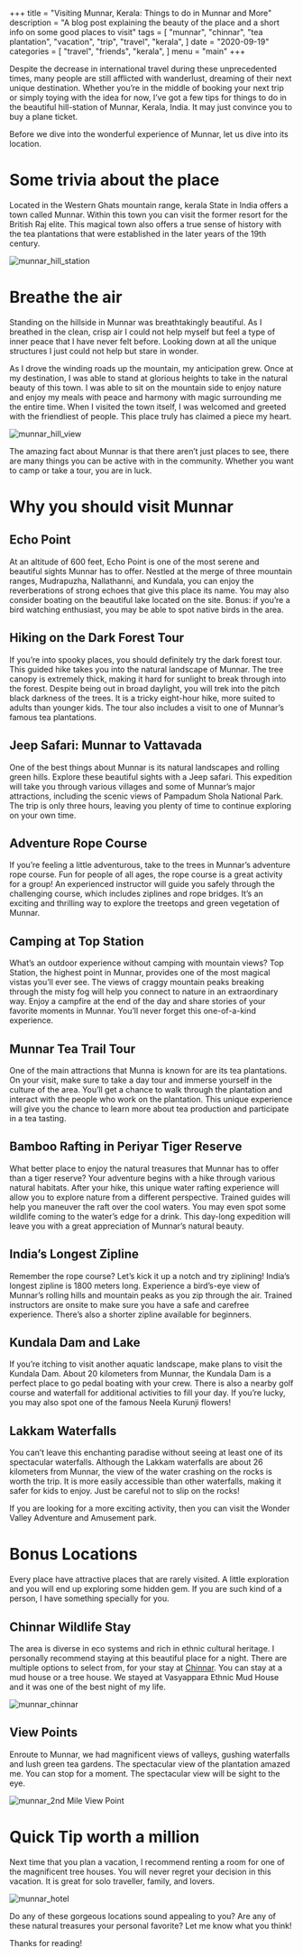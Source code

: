 +++
title = "Visiting Munnar, Kerala: Things to do in Munnar and More"
description = "A blog  post explaining the beauty of the place and a short info on some good places to visit"
tags = [
    "munnar",
    "chinnar",
    "tea plantation",
    "vacation",
    "trip",
    "travel",
    "kerala",
]
date = "2020-09-19"
categories = [
    "travel",
    "friends",
    "kerala",
]
menu = "main"
+++

Despite the decrease in international travel during these unprecedented times, many people are still afflicted with wanderlust, dreaming of their next unique destination. Whether you’re in the middle of booking your next trip or simply toying with the idea for now, I’ve got a few tips for things to do in the beautiful hill-station of Munnar, Kerala, India. It may just convince you to buy a plane ticket.

Before we dive into the wonderful experience of Munnar, let us dive into its location.

# Some trivia about the place
Located in the Western Ghats mountain range, kerala State in India offers a town called Munnar. Within this town you can visit the former resort for the British Raj elite. This magical town also offers a true sense of history with the tea plantations that were established in the later years of the 19th century.

![munnar_hill_station](https://instagram.fcok7-1.fna.fbcdn.net/v/t51.2885-15/e35/99087793_897378187404690_7142110321662158947_n.jpg?_nc_ht=instagram.fcok7-1.fna.fbcdn.net&_nc_cat=106&_nc_ohc=0o_e7g5NDdsAX-lTpel&_nc_tp=18&oh=dc8c79bd78a968346ef2789e0ba634b8&oe=5F9083D6 "Munnar")

# Breathe the air
Standing on the hillside in Munnar was breathtakingly beautiful. As I breathed in the clean, crisp air I could not help myself but feel a type of inner peace that I have never felt before. Looking down at all the unique structures I just could not help but stare in wonder.

As I drove the winding roads up the mountain, my anticipation grew. Once at my destination, I was able to stand at glorious heights to take in the natural beauty of this town. I was able to sit on the mountain side to enjoy nature and enjoy my meals with peace and harmony with magic surrounding me the entire time. When I visited the town itself, I was welcomed and greeted with the friendliest of people. This place truly has claimed a piece my heart.

![munnar_hill_view](https://lh3.googleusercontent.com/NbFahBq14kMJNCojoetAq-BZQZwAHTg0nFXen25YxNZ8lGBPoapEFW_X-FU4WBgDyaNjlBvJICqHSauUgopv68ibcWc8orX1MuSnsv7IpDr9anC8JIGCO4qoWEwr-0b9WFv0d8bM7f1RAZgP_vooA4n0SgANwMZfzyRXLE3LOMZO7IU1cwRuZCFjB-Tal7PA01Wlg4QNr82qlstzFvqRBlq-CGWiYHXCn7vJTpyztQHQu_Lot8SefC_ViyPPMihQhmYas9CxnpsO-GPo6c7y5s7FVqqRPccgjaWXHnACplYdZ9iAR5hxWiXE3wg8ACj59guu-Fj5TcafLK2ZGDp87Qn8Fa7XegEdwsoghHGGB2lXQwV32K0TA68-yRvor_ZlSPzmxa3ND5oXRBIVpnhpB4-P_r6QVilAcdjGaM6WCH971EsXkQeYZzVGxQSun_JuH1464sswiysPaTUj_MoQGVYTW7XGJdKelPxgPqL1lflGxZXepH6uhIaqV1Y64yAzOJh7RGZxQ-GF4H2-eHkBI6VSIneZpDlkH8cpRISO_RE5EpfI3QvwpfG7VJl4Y8mx3gV0TjaiA37mx8vVwKSt5BskOfnbbhDCMUR3afdaQmX4W5KFElmKH-k-JfDWiWRFWKopQ5bPVDWQ293t8uakZo-s_rn5fB4BVUYN26NgbbC0Xlu8uIcSbHAx3aegeQ5VjMeEm1ARk1ALmoAfgDMXDnAbuhX5ZSP5GkgUOpblWG9oFx4_Mnq2ZdE=w1246-h464-no?authuser=0)

The amazing fact about Munnar is that there aren’t just places to see, there are many things you can be active with in the community. Whether you want to camp or take a tour, you are in luck.

# Why you should visit Munnar
## Echo Point

At an altitude of 600 feet, Echo Point is one of the most serene and beautiful sights Munnar has to offer. Nestled at the merge of three mountain ranges, Mudrapuzha, Nallathanni, and Kundala,  you can enjoy the reverberations of strong echoes that give this place its name. You may also consider boating on the beautiful lake located on the site. Bonus: if you’re a bird watching enthusiast, you may be able to spot native birds in the area.

## Hiking on the Dark Forest Tour

If you’re into spooky places, you should definitely try the dark forest tour. This guided hike takes you into the natural landscape of Munnar. The tree canopy is extremely thick, making it hard for sunlight to break through into the forest. Despite being out in broad daylight, you will trek into the pitch black darkness of the trees. It is a tricky eight-hour hike, more suited to adults than younger kids. The tour also includes a visit to one of Munnar’s famous tea plantations.

## Jeep Safari: Munnar to Vattavada

One of the best things about Munnar is its natural landscapes and rolling green hills. Explore these beautiful sights with a Jeep safari. This expedition will take you through various villages and some of Munnar’s major attractions, including the scenic views of Pampadum Shola National Park. The trip is only three hours, leaving you plenty of time to continue exploring on your own time.

## Adventure Rope Course

If you’re feeling a little adventurous, take to the trees in Munnar’s adventure rope course. Fun for people of all ages, the rope course is a great activity for a group! An experienced instructor will guide you safely through the challenging course, which includes ziplines and rope bridges. It’s an exciting and thrilling way to explore the treetops and green vegetation of Munnar.

## Camping at Top Station

What’s an outdoor experience without camping with mountain views? Top Station, the highest point in Munnar,  provides one of the most magical vistas you’ll ever see. The views of craggy mountain peaks breaking through the misty fog will help you connect to nature in an extraordinary way. Enjoy a campfire at the end of the day and share stories of your favorite moments in Munnar. You’ll never forget this one-of-a-kind experience.

## Munnar Tea Trail Tour

One of the main attractions that Munna is known for are its tea plantations. On your visit, make sure to take a day tour and immerse yourself in the culture of the area. You’ll get a chance to walk through the plantation and interact with the people who work on the plantation. This unique experience will give you the chance to learn more about tea production and participate in a tea tasting.

## Bamboo Rafting in Periyar Tiger Reserve  

What better place to enjoy the natural treasures that Munnar has to offer than a tiger reserve? Your adventure begins with a hike through various natural habitats. After your hike, this unique water rafting experience will allow you to explore nature from a different perspective. Trained guides will help you maneuver the raft over the cool waters. You may even spot some wildlife coming to the water’s edge for a drink. This day-long expedition will leave you with a great appreciation of Munnar’s natural beauty.

## India’s Longest Zipline

Remember the rope course? Let’s kick it up a notch and try ziplining! India’s longest zipline is 1800 meters long. Experience a bird’s-eye view of Munnar’s rolling hills and mountain peaks as you zip through the air. Trained instructors are onsite to make sure you have a safe and carefree experience. There’s also a shorter zipline available for beginners.

## Kundala Dam and Lake

If you’re itching to visit another aquatic landscape, make plans to visit the Kundala Dam. About 20 kilometers from Munnar, the Kundala Dam is a perfect place to go pedal boating with your crew. There is also a nearby golf course and waterfall for additional activities to fill your day. If you’re lucky, you may also spot one of the famous Neela Kurunji flowers!

## Lakkam Waterfalls

You can’t leave this enchanting paradise without seeing at least one of its spectacular waterfalls. Although the Lakkam waterfalls are about 26 kilometers from Munnar, the view of the water crashing on the rocks is worth the trip. It is more easily accessible than other waterfalls, making it safer for kids to enjoy. Just be careful not to slip on the rocks!

If you are looking for a more exciting activity, then you can visit the Wonder Valley Adventure and Amusement park.


# Bonus Locations
Every place have attractive places that are rarely visited. A little exploration and you will end up
exploring some hidden gem. If you are such kind of a person, I have something specially for you.

## Chinnar  Wildlife Stay
The area is diverse in eco systems and rich in ethnic cultural heritage. I personally recommend staying at this beautiful place for a night. There are multiple options to select from, for your stay at [Chinnar](https://chinnar.org/). You can stay at a mud house or a tree house. We stayed at Vasyappara Ethnic Mud House and it was one of the best night of my life.

![munnar_chinnar](https://lh3.googleusercontent.com/rxGAMwymyKKk6DyZZXskhWvZ76xWu5g6oIJeLoRqNyN8eBk68NZT8pf1uVbHkRa2mM5SEePr54gDGWWjKUNcQAQS7Slqi-b_EkjR-oFN8rR_9ch4_d7uIu5MY5MqNwfbHXeoAtJkw70=w672-h504-no "Chinnar")

## View Points
Enroute to Munnar, we had magnificent views of valleys, gushing waterfalls and lush green tea gardens. The spectacular view of the plantation amazed me. You can stop for a moment. The spectacular view will be sight to the eye.

![munnar_2nd Mile View Point](https://lh3.googleusercontent.com/UtQbrSVkIG31JOkdCt9lvQAzl9mxa_uRPZpIQRI-ULmn96MnUD1rvTcIl87cUr3Dz4NKShCgnWZzFdfNC19tYc2_5GX_VlRoKmyNJMek2kXstVXDoJxdLUKbtCzMGT3x6FUUKbBU3xveccH9ALsyM4EQAM5GYAqnop8Nb_OC4t57V8EyvCD7h-dNyHIMoNsa_XcKudD4VtmGeL-NGDR3-QV0qS-P0mav43fPytJkvvuZdUtDSmS-fSGDGhU4ejV5NMRo-Ee9YJweSMmMxbz13l5K_OMOEoLyFJHGPZI3Zg1Too0QYRaHciHI0vZ-Yu2aOWNlOnRKkAbZirihPMOrCrzFeXw5Jx6xDWCiWRBz8C23CmkouJh0WGN7-giiRJjC0PDdH4-k9HNOFQudJe49YGqo30fWbRxudmv-m0hr26mas_L1Gb8ch3KGYr7cuRhg8xPT1ILghPv0eSyL6L5KoNvARTfKztMs6BTLe5wGboJRgIlPJH10wpdd07ZZSNfgm15JF2ZN6c9jAYN1hb9mL8FGScri2Gl2gdppQL-fAcf5t_HQlrdNbcKtMIn6978z-mWRERul844QiO6tu_pUaOtEKgcq2Gg73HiHeCqcP4M2qeAcYhT3zIPTzWIPkkzDETF0NZyEaAgWa-OxMbSZ7btNgBzbyRZNUZ108M8Rh93OB2-e-UIN_4Cp-_D63h8OCPfggB-Cf75Qo51uTsT2Yag84uV3XQjFX0mZovxDBLehEhatPHMTyuA=w672-h504-no?authuser=0 "Echo Point")

# Quick Tip worth a million
Next time that you plan a vacation, I recommend renting a room for one of the magnificent tree houses. You will never regret your decision in this vacation. It is great for solo traveller, family, and lovers.

![munnar_hotel](https://lh3.googleusercontent.com/TCN0G71f0Vj9bIgWQwG9sCP6yfP7GefEaS1bJQTAiy9PBozcppygVmwtj_LDu-QFG4nn82YBQ0vPJRIzkQ2PX2yKmVNdvDe-1e3tqaMyoGDHzrNQXc7m373kY6x5qKhlx8Ya1CBNzm0g5eo8IYZ_eTnl9eBMh4_bK4EKQkKFodKOkA6cgVCeAm-x8XCXyJdiEOv7g2P4dDEmUJH79Pl3BpNDsB36UjZiQMfo7g66EFoAamMAcYQSUW-Nl8U6zmrY2SDaaEVoHY1DSBFz2rXjVEHVyOC6QTl0brF44HBympg1q3uPBbN3DaUbLRoBpiooC-WuA9hhksIuXzlwIUtBWVPS3Y8y9EiYmajaxa6rXHN0AoaoIrZYUHyLypOBNND8T3odj6y2UtBW0Q3ZY-05Cdypou-kCpkxPEC40Sx2IgLap7l3ceoY2nu8U0ifQwDeVPMSSpuBaCy1KCy0FQMigW1vIPpfXLcy28ysY10_kPpckw5CMedC21AWstvgfGXeNXN3HVefaLNTLyXTQslbqugT0xi82NsVVa37fu_9Iozbmi2W-Eg9dIh4FKL0ukCQsAPKgNLR_1L2qH_dU7rpiFL6IJN7-E0ZHwwmhBQ6sHuqHMltIgsl1UebFMU0AV88CMBiZwtYpqb--kFtHo6lO5VPM31oKanNlgasWcXv4_6a1_c-c5ZZI5OhnLh-69gnCYaSgdjUt6bvsTo9BEOb9ZyhA_ZeOFOBxOOL17JLlN6XfHKkofx-bwg=w1246-h341-no?authuser=0 "Hotel")

Do any of these gorgeous locations sound appealing to you? Are any of these natural treasures your personal favorite? Let me know what you think!

Thanks for reading!
